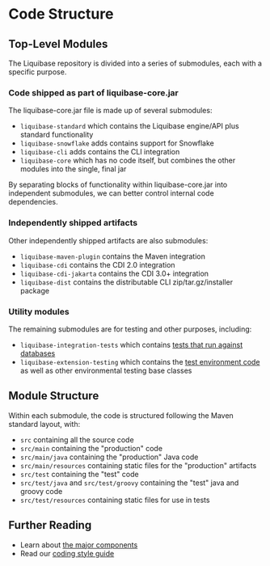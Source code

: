 # Code Structure

## Top-Level Modules

The Liquibase repository is divided into a series of submodules, each with a specific purpose.

### Code shipped as part of liquibase-core.jar

The liquibase-core.jar file is made up of several submodules:

- `liquibase-standard` which contains the Liquibase engine/API plus standard functionality
- `liquibase-snowflake` adds contains support for Snowflake 
- `liquibase-cli` adds contains the CLI integration
- `liquibase-core` which has no code itself, but combines the other modules into the single, final jar

By separating blocks of functionality within liquibase-core.jar into independent submodules, we can better control internal code dependencies. 

### Independently shipped artifacts

Other independently shipped artifacts are also submodules:

- `liquibase-maven-plugin` contains the Maven integration
- `liquibase-cdi` contains the CDI 2.0 integration
- `liquibase-cdi-jakarta` contains the CDI 3.0+ integration
- `liquibase-dist` contains the distributable CLI zip/tar.gz/installer package

### Utility modules

The remaining submodules are for testing and other purposes, including:

- `liquibase-integration-tests` which contains [tests that run against databases](../test-your-code/integration-tests.md)
- `liquibase-extension-testing` which contains the [test environment code](../test-your-code/test-environments.md) as well as other environmental testing base classes

## Module Structure

Within each submodule, the code is structured following the Maven standard layout, with:

- `src` containing all the source code
- `src/main` containing the "production" code
- `src/main/java` containing the "production" Java code
- `src/main/resources` containing static files for the "production" artifacts
- `src/test` containing the "test" code
- `src/test/java` and `src/test/groovy` containing the "test" java and groovy code
- `src/test/resources` containing static files for use in tests


## Further Reading

- Learn about [the major components](../api/index.md)
- Read our [coding style guide](../get-started/coding-style.md)
